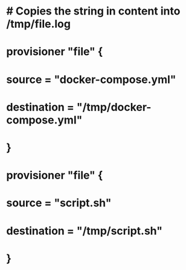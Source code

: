 

  # # Copies the string in content into /tmp/file.log
  # provisioner "file" {
  #   source     = "docker-compose.yml"
  #   destination = "/tmp/docker-compose.yml"
  # }

  # provisioner "file" {
  #   source     = "script.sh"
  #   destination = "/tmp/script.sh"
  # }

